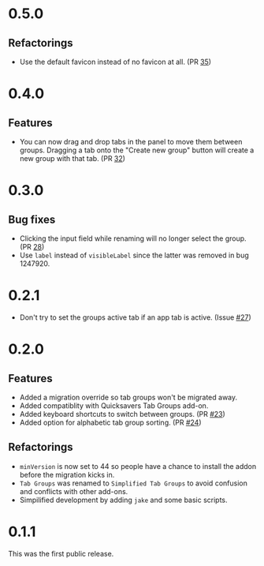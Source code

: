 # 0.5.0

## Refactorings

* Use the default favicon instead of no favicon at all. (PR [35](https://github.com/denschub/firefox-tabgroups/pull/35))

# 0.4.0

## Features

* You can now drag and drop tabs in the panel to move them between groups. Dragging a tab onto the "Create new group" button will create a new group with that tab. (PR [32](https://github.com/denschub/firefox-tabgroups/pull/32))

# 0.3.0

## Bug fixes

* Clicking the input field while renaming will no longer select the group. (PR [28](https://github.com/denschub/firefox-tabgroups/pull/28))
* Use `label` instead of `visibleLabel` since the latter was removed in bug 1247920.

# 0.2.1

* Don't try to set the groups active tab if an app tab is active. (Issue [#27](https://github.com/denschub/firefox-tabgroups/issues/27))

# 0.2.0

## Features

* Added a migration override so tab groups won't be migrated away.
* Added compatiblity with Quicksavers Tab Groups add-on.
* Added keyboard shortcuts to switch between groups. (PR [#23](https://github.com/denschub/firefox-tabgroups/pull/23))
* Added option for alphabetic tab group sorting. (PR [#24](https://github.com/denschub/firefox-tabgroups/pull/24))

## Refactorings

* `minVersion` is now set to 44 so people have a chance to install the addon before the migration kicks in.
* `Tab Groups` was renamed to `Simplified Tab Groups` to avoid confusion and conflicts with other add-ons.
* Simpilified development by adding `jake` and some basic scripts.

# 0.1.1

This was the first public release.
